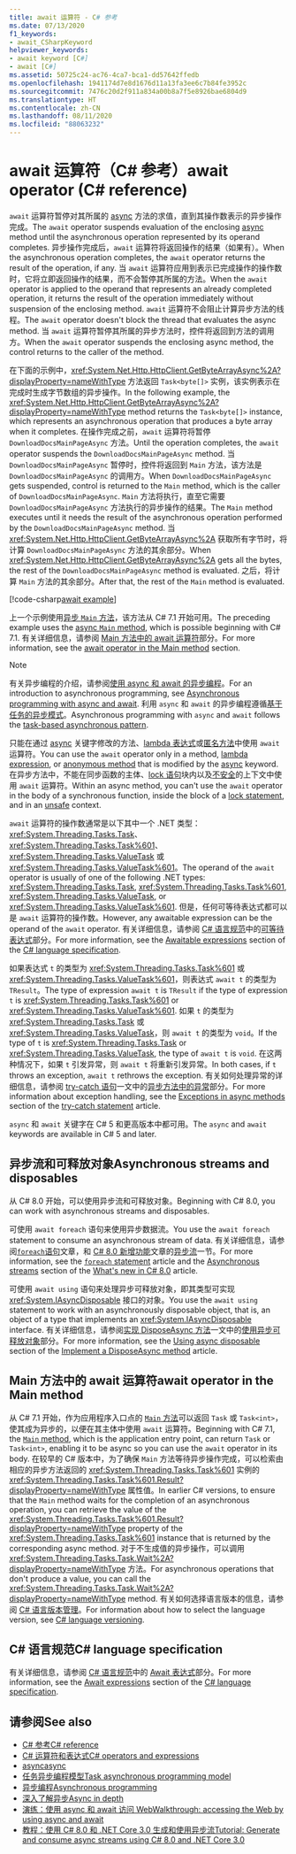 ```yaml
---
title: await 运算符 - C# 参考
ms.date: 07/13/2020
f1_keywords:
- await_CSharpKeyword
helpviewer_keywords:
- await keyword [C#]
- await [C#]
ms.assetid: 50725c24-ac76-4ca7-bca1-dd57642ffedb
ms.openlocfilehash: 1941174d7e8d1676d11a13fa3ee6c7b84fe3952c
ms.sourcegitcommit: 7476c20d2f911a834a00b8a7f5e8926bae6804d9
ms.translationtype: HT
ms.contentlocale: zh-CN
ms.lasthandoff: 08/11/2020
ms.locfileid: "88063232"
---
```

# <a name="await-operator-c-reference"></a><span data-ttu-id="50a79-102">await 运算符（C# 参考）</span><span class="sxs-lookup"><span data-stu-id="50a79-102">await operator (C# reference)</span></span>

<span data-ttu-id="50a79-103">`await` 运算符暂停对其所属的 [async](../keywords/async.md) 方法的求值，直到其操作数表示的异步操作完成。</span><span class="sxs-lookup"><span data-stu-id="50a79-103">The `await` operator suspends evaluation of the enclosing [async](../keywords/async.md) method until the asynchronous operation represented by its operand completes.</span></span> <span data-ttu-id="50a79-104">异步操作完成后，`await` 运算符将返回操作的结果（如果有）。</span><span class="sxs-lookup"><span data-stu-id="50a79-104">When the asynchronous operation completes, the `await` operator returns the result of the operation, if any.</span></span> <span data-ttu-id="50a79-105">当 `await` 运算符应用到表示已完成操作的操作数时，它将立即返回操作的结果，而不会暂停其所属的方法。</span><span class="sxs-lookup"><span data-stu-id="50a79-105">When the `await` operator is applied to the operand that represents an already completed operation, it returns the result of the operation immediately without suspension of the enclosing method.</span></span> <span data-ttu-id="50a79-106">`await` 运算符不会阻止计算异步方法的线程。</span><span class="sxs-lookup"><span data-stu-id="50a79-106">The `await` operator doesn't block the thread that evaluates the async method.</span></span> <span data-ttu-id="50a79-107">当 `await` 运算符暂停其所属的异步方法时，控件将返回到方法的调用方。</span><span class="sxs-lookup"><span data-stu-id="50a79-107">When the `await` operator suspends the enclosing async method, the control returns to the caller of the method.</span></span>

<span data-ttu-id="50a79-108">在下面的示例中，<xref:System.Net.Http.HttpClient.GetByteArrayAsync%2A?displayProperty=nameWithType> 方法返回 `Task<byte[]>` 实例，该实例表示在完成时生成字节数组的异步操作。</span><span class="sxs-lookup"><span data-stu-id="50a79-108">In the following example, the <xref:System.Net.Http.HttpClient.GetByteArrayAsync%2A?displayProperty=nameWithType> method returns the `Task<byte[]>` instance, which represents an asynchronous operation that produces a byte array when it completes.</span></span> <span data-ttu-id="50a79-109">在操作完成之前，`await` 运算符将暂停 `DownloadDocsMainPageAsync` 方法。</span><span class="sxs-lookup"><span data-stu-id="50a79-109">Until the operation completes, the `await` operator suspends the `DownloadDocsMainPageAsync` method.</span></span> <span data-ttu-id="50a79-110">当 `DownloadDocsMainPageAsync` 暂停时，控件将返回到 `Main` 方法，该方法是 `DownloadDocsMainPageAsync` 的调用方。</span><span class="sxs-lookup"><span data-stu-id="50a79-110">When `DownloadDocsMainPageAsync` gets suspended, control is returned to the `Main` method, which is the caller of `DownloadDocsMainPageAsync`.</span></span> <span data-ttu-id="50a79-111">`Main` 方法将执行，直至它需要 `DownloadDocsMainPageAsync` 方法执行的异步操作的结果。</span><span class="sxs-lookup"><span data-stu-id="50a79-111">The `Main` method executes until it needs the result of the asynchronous operation performed by the `DownloadDocsMainPageAsync` method.</span></span> <span data-ttu-id="50a79-112">当 <xref:System.Net.Http.HttpClient.GetByteArrayAsync%2A> 获取所有字节时，将计算 `DownloadDocsMainPageAsync` 方法的其余部分。</span><span class="sxs-lookup"><span data-stu-id="50a79-112">When <xref:System.Net.Http.HttpClient.GetByteArrayAsync%2A> gets all the bytes, the rest of the `DownloadDocsMainPageAsync` method is evaluated.</span></span> <span data-ttu-id="50a79-113">之后，将计算 `Main` 方法的其余部分。</span><span class="sxs-lookup"><span data-stu-id="50a79-113">After that, the rest of the `Main` method is evaluated.</span></span>

[!code-csharp[await example](snippets/shared/AwaitOperator.cs)]

<span data-ttu-id="50a79-114">上一个示例使用[异步 `Main` 方法](../../programming-guide/main-and-command-args/index.md)，该方法从 C# 7.1 开始可用。</span><span class="sxs-lookup"><span data-stu-id="50a79-114">The preceding example uses the [async `Main` method](../../programming-guide/main-and-command-args/index.md), which is possible beginning with C# 7.1.</span></span> <span data-ttu-id="50a79-115">有关详细信息，请参阅 [Main 方法中的 await 运算符](#await-operator-in-the-main-method)部分。</span><span class="sxs-lookup"><span data-stu-id="50a79-115">For more information, see the [await operator in the Main method](#await-operator-in-the-main-method) section.</span></span>

> [!NOTE]
> <span data-ttu-id="50a79-116">有关异步编程的介绍，请参阅[使用 async 和 await 的异步编程](../../programming-guide/concepts/async/index.md)。</span><span class="sxs-lookup"><span data-stu-id="50a79-116">For an introduction to asynchronous programming, see [Asynchronous programming with async and await](../../programming-guide/concepts/async/index.md).</span></span> <span data-ttu-id="50a79-117">利用 `async` 和 `await` 的异步编程遵循[基于任务的异步模式](../../../standard/asynchronous-programming-patterns/task-based-asynchronous-pattern-tap.md)。</span><span class="sxs-lookup"><span data-stu-id="50a79-117">Asynchronous programming with `async` and `await` follows the [task-based asynchronous pattern](../../../standard/asynchronous-programming-patterns/task-based-asynchronous-pattern-tap.md).</span></span>

<span data-ttu-id="50a79-118">只能在通过 [async](../keywords/async.md) 关键字修改的方法、[lambda 表达式](lambda-expressions.md)或[匿名方法](delegate-operator.md)中使用 `await` 运算符。</span><span class="sxs-lookup"><span data-stu-id="50a79-118">You can use the `await` operator only in a method, [lambda expression](lambda-expressions.md), or [anonymous method](delegate-operator.md) that is modified by the [async](../keywords/async.md) keyword.</span></span> <span data-ttu-id="50a79-119">在异步方法中，不能在同步函数的主体、[lock 语句](../keywords/lock-statement.md)块内以及[不安全](../keywords/unsafe.md)的上下文中使用 `await` 运算符。</span><span class="sxs-lookup"><span data-stu-id="50a79-119">Within an async method, you can't use the `await` operator in the body of a synchronous function, inside the block of a [lock statement](../keywords/lock-statement.md), and in an [unsafe](../keywords/unsafe.md) context.</span></span>

<span data-ttu-id="50a79-120">`await` 运算符的操作数通常是以下其中一个 .NET 类型：<xref:System.Threading.Tasks.Task>、<xref:System.Threading.Tasks.Task%601>、<xref:System.Threading.Tasks.ValueTask> 或 <xref:System.Threading.Tasks.ValueTask%601>。</span><span class="sxs-lookup"><span data-stu-id="50a79-120">The operand of the `await` operator is usually of one of the following .NET types: <xref:System.Threading.Tasks.Task>, <xref:System.Threading.Tasks.Task%601>, <xref:System.Threading.Tasks.ValueTask>, or <xref:System.Threading.Tasks.ValueTask%601>.</span></span> <span data-ttu-id="50a79-121">但是，任何可等待表达式都可以是 `await` 运算符的操作数。</span><span class="sxs-lookup"><span data-stu-id="50a79-121">However, any awaitable expression can be the operand of the `await` operator.</span></span> <span data-ttu-id="50a79-122">有关详细信息，请参阅 [C# 语言规范](~/_csharplang/spec/introduction.md)中的[可等待表达式](~/_csharplang/spec/expressions.md#awaitable-expressions)部分。</span><span class="sxs-lookup"><span data-stu-id="50a79-122">For more information, see the [Awaitable expressions](~/_csharplang/spec/expressions.md#awaitable-expressions) section of the [C# language specification](~/_csharplang/spec/introduction.md).</span></span>

<span data-ttu-id="50a79-123">如果表达式 `t` 的类型为 <xref:System.Threading.Tasks.Task%601> 或 <xref:System.Threading.Tasks.ValueTask%601>，则表达式 `await t` 的类型为 `TResult`。</span><span class="sxs-lookup"><span data-stu-id="50a79-123">The type of expression `await t` is `TResult` if the type of expression `t` is <xref:System.Threading.Tasks.Task%601> or <xref:System.Threading.Tasks.ValueTask%601>.</span></span> <span data-ttu-id="50a79-124">如果 `t` 的类型为 <xref:System.Threading.Tasks.Task> 或 <xref:System.Threading.Tasks.ValueTask>，则 `await t` 的类型为 `void`。</span><span class="sxs-lookup"><span data-stu-id="50a79-124">If the type of `t` is <xref:System.Threading.Tasks.Task> or <xref:System.Threading.Tasks.ValueTask>, the type of `await t` is `void`.</span></span> <span data-ttu-id="50a79-125">在这两种情况下，如果 `t` 引发异常，则 `await t` 将重新引发异常。</span><span class="sxs-lookup"><span data-stu-id="50a79-125">In both cases, if `t` throws an exception, `await t` rethrows the exception.</span></span> <span data-ttu-id="50a79-126">有关如何处理异常的详细信息，请参阅 [try-catch 语句](../keywords/try-catch.md)一文中的[异步方法中的异常](../keywords/try-catch.md#exceptions-in-async-methods)部分。</span><span class="sxs-lookup"><span data-stu-id="50a79-126">For more information about exception handling, see the [Exceptions in async methods](../keywords/try-catch.md#exceptions-in-async-methods) section of the [try-catch statement](../keywords/try-catch.md) article.</span></span>

<span data-ttu-id="50a79-127">`async` 和 `await` 关键字在 C# 5 和更高版本中都可用。</span><span class="sxs-lookup"><span data-stu-id="50a79-127">The `async` and `await` keywords are available in C# 5 and later.</span></span>

## <a name="asynchronous-streams-and-disposables"></a><span data-ttu-id="50a79-128">异步流和可释放对象</span><span class="sxs-lookup"><span data-stu-id="50a79-128">Asynchronous streams and disposables</span></span>

<span data-ttu-id="50a79-129">从 C# 8.0 开始，可以使用异步流和可释放对象。</span><span class="sxs-lookup"><span data-stu-id="50a79-129">Beginning with C# 8.0, you can work with asynchronous streams and disposables.</span></span>

<span data-ttu-id="50a79-130">可使用 `await foreach` 语句来使用异步数据流。</span><span class="sxs-lookup"><span data-stu-id="50a79-130">You use the `await foreach` statement to consume an asynchronous stream of data.</span></span> <span data-ttu-id="50a79-131">有关详细信息，请参阅[`foreach`语句](../keywords/foreach-in.md)文章，和 [C# 8.0 新增功能](../../whats-new/csharp-8.md)文章的[异步流](../../whats-new/csharp-8.md#asynchronous-streams)一节。</span><span class="sxs-lookup"><span data-stu-id="50a79-131">For more information, see the [`foreach` statement](../keywords/foreach-in.md) article and the [Asynchronous streams](../../whats-new/csharp-8.md#asynchronous-streams) section of the [What's new in C# 8.0](../../whats-new/csharp-8.md) article.</span></span>

<span data-ttu-id="50a79-132">可使用 `await using` 语句来处理异步可释放对象，即其类型可实现 <xref:System.IAsyncDisposable> 接口的对象。</span><span class="sxs-lookup"><span data-stu-id="50a79-132">You use the `await using` statement to work with an asynchronously disposable object, that is, an object of a type that implements an <xref:System.IAsyncDisposable> interface.</span></span> <span data-ttu-id="50a79-133">有关详细信息，请参阅[实现 DisposeAsync 方法](../../../standard/garbage-collection/implementing-disposeasync.md)一文中的[使用异步可释放对象](../../../standard/garbage-collection/implementing-disposeasync.md#using-async-disposable)部分。</span><span class="sxs-lookup"><span data-stu-id="50a79-133">For more information, see the [Using async disposable](../../../standard/garbage-collection/implementing-disposeasync.md#using-async-disposable) section of the [Implement a DisposeAsync method](../../../standard/garbage-collection/implementing-disposeasync.md) article.</span></span>

## <a name="await-operator-in-the-main-method"></a><span data-ttu-id="50a79-134">Main 方法中的 await 运算符</span><span class="sxs-lookup"><span data-stu-id="50a79-134">await operator in the Main method</span></span>

<span data-ttu-id="50a79-135">从 C# 7.1 开始，作为应用程序入口点的 [`Main` 方法](../../programming-guide/main-and-command-args/index.md)可以返回 `Task` 或 `Task<int>`，使其成为异步的，以便在其主体中使用 `await` 运算符。</span><span class="sxs-lookup"><span data-stu-id="50a79-135">Beginning with C# 7.1, the [`Main` method](../../programming-guide/main-and-command-args/index.md), which is the application entry point, can return `Task` or `Task<int>`, enabling it to be async so you can use the `await` operator in its body.</span></span> <span data-ttu-id="50a79-136">在较早的 C# 版本中，为了确保 `Main` 方法等待异步操作完成，可以检索由相应的异步方法返回的 <xref:System.Threading.Tasks.Task%601> 实例的 <xref:System.Threading.Tasks.Task%601.Result?displayProperty=nameWithType> 属性值。</span><span class="sxs-lookup"><span data-stu-id="50a79-136">In earlier C# versions, to ensure that the `Main` method waits for the completion of an asynchronous operation, you can retrieve the value of the <xref:System.Threading.Tasks.Task%601.Result?displayProperty=nameWithType> property of the <xref:System.Threading.Tasks.Task%601> instance that is returned by the corresponding async method.</span></span> <span data-ttu-id="50a79-137">对于不生成值的异步操作，可以调用 <xref:System.Threading.Tasks.Task.Wait%2A?displayProperty=nameWithType> 方法。</span><span class="sxs-lookup"><span data-stu-id="50a79-137">For asynchronous operations that don't produce a value, you can call the <xref:System.Threading.Tasks.Task.Wait%2A?displayProperty=nameWithType> method.</span></span> <span data-ttu-id="50a79-138">有关如何选择语言版本的信息，请参阅 [C# 语言版本管理](../configure-language-version.md)。</span><span class="sxs-lookup"><span data-stu-id="50a79-138">For information about how to select the language version, see [C# language versioning](../configure-language-version.md).</span></span>

## <a name="c-language-specification"></a><span data-ttu-id="50a79-139">C# 语言规范</span><span class="sxs-lookup"><span data-stu-id="50a79-139">C# language specification</span></span>

<span data-ttu-id="50a79-140">有关详细信息，请参阅 [C# 语言规范](~/_csharplang/spec/introduction.md)中的 [Await 表达式](~/_csharplang/spec/expressions.md#await-expressions)部分。</span><span class="sxs-lookup"><span data-stu-id="50a79-140">For more information, see the [Await expressions](~/_csharplang/spec/expressions.md#await-expressions) section of the [C# language specification](~/_csharplang/spec/introduction.md).</span></span>

## <a name="see-also"></a><span data-ttu-id="50a79-141">请参阅</span><span class="sxs-lookup"><span data-stu-id="50a79-141">See also</span></span>

- [<span data-ttu-id="50a79-142">C# 参考</span><span class="sxs-lookup"><span data-stu-id="50a79-142">C# reference</span></span>](../index.md)
- [<span data-ttu-id="50a79-143">C# 运算符和表达式</span><span class="sxs-lookup"><span data-stu-id="50a79-143">C# operators and expressions</span></span>](index.md)
- [<span data-ttu-id="50a79-144">async</span><span class="sxs-lookup"><span data-stu-id="50a79-144">async</span></span>](../keywords/async.md)
- [<span data-ttu-id="50a79-145">任务异步编程模型</span><span class="sxs-lookup"><span data-stu-id="50a79-145">Task asynchronous programming model</span></span>](../../programming-guide/concepts/async/task-asynchronous-programming-model.md)
- [<span data-ttu-id="50a79-146">异步编程</span><span class="sxs-lookup"><span data-stu-id="50a79-146">Asynchronous programming</span></span>](../../async.md)
- [<span data-ttu-id="50a79-147">深入了解异步</span><span class="sxs-lookup"><span data-stu-id="50a79-147">Async in depth</span></span>](../../../standard/async-in-depth.md)
- [<span data-ttu-id="50a79-148">演练：使用 async 和 await 访问 Web</span><span class="sxs-lookup"><span data-stu-id="50a79-148">Walkthrough: accessing the Web by using async and await</span></span>](../../programming-guide/concepts/async/walkthrough-accessing-the-web-by-using-async-and-await.md)
- [<span data-ttu-id="50a79-149">教程：使用 C# 8.0 和 .NET Core 3.0 生成和使用异步流</span><span class="sxs-lookup"><span data-stu-id="50a79-149">Tutorial: Generate and consume async streams using C# 8.0 and .NET Core 3.0</span></span>](../../tutorials/generate-consume-asynchronous-stream.md)
